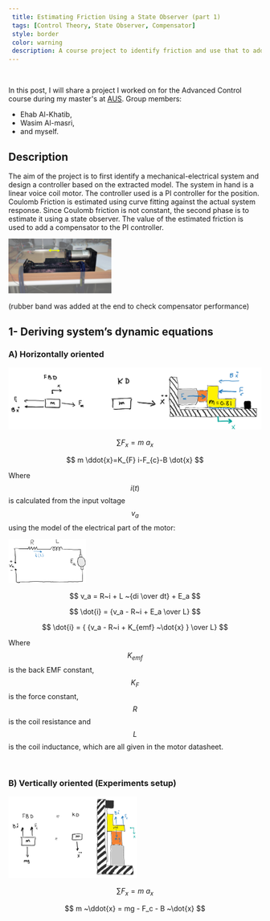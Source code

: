 ```yaml
---
 title: Estimating Friction Using a State Observer (part 1)
 tags: [Control Theory, State Observer, Compensator]
 style: border
 color: warning
 description: A course project to identify friction and use that to add a friction compensator to the PI position controller.
---
```


<!-- Mathjax Support --> <script type="text/javascript" async  src="https://cdn.mathjax.org/mathjax/latest/MathJax.js?config=TeX-MML-AM_CHTML"> </script>
<br>

In this post, I will share a project I worked on for the Advanced Control course during my master's at [AUS](https://www.aus.edu/).  Group members: 

- Ehab Al-Khatib,
- Wasim Al-masri,
- and myself.

## Description

The aim of the project is to first identify a mechanical-electrical system and design a controller based on the extracted model. The system in hand is a linear voice coil motor. The controller used is a PI controller for the position. Coulomb Friction is estimated using curve fitting against the actual system response. Since Coulomb friction is not constant, the second phase is to estimate it using a state observer. The value of the estimated friction is used to add a compensator to the PI controller.

<img src="/assets/images/blog/friction/linear_motor.jpg" style="zoom: 20%;" />

(rubber band was added at the end to check compensator performance)



## 1- Deriving system’s dynamic equations

### A) Horizontally oriented

![](/assets/images/blog/friction/FBD.png)




$$
\sum F_x = m ~a_x
$$

$$
m \ddot{x}=K_{F} i-F_{c}-B \dot{x}
$$


Where $$i(t)$$ is calculated from the input voltage $$v_a$$ using the model of the electrical part of the motor:


<img src="/assets/images/blog/friction/circuit_diagram.png" style="zoom: 15%;" />

$$
v_a = R~i + L ~{di \over dt} + E_a
$$

$$
\dot{i} = {v_a - R~i + E_a \over L}
$$

$$
\dot{i} = { {v_a - R~i + K_{emf} ~\dot{x} } \over L}
$$

Where $$K_{emf}$$ is the back EMF constant, $$K_F$$ is the force constant, $$R$$ is the coil resistance and $$L$$ is the coil
inductance, which are all given in the motor datasheet.

<br>

### B) Vertically oriented (Experiments setup)

<img src="/assets/images/blog/friction/FBD_vertical.png" style="zoom: 25%;" />


$$
\sum F_x = m ~a_x
$$


$$
 m ~\ddot{x} = mg - F_c - B ~\dot{x}
$$



<br>
<br>
<br>
<br>
